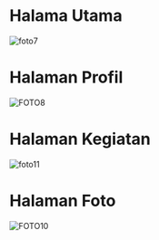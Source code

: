 # Halama Utama
![foto7](https://github.com/muhammadzidanfadilah/Pemograman_Web_2_Tugas-Project-Web-Pribadi/assets/115553474/22d53bfc-5c88-4b61-bfb9-64ec71c247a8)

# Halaman Profil
![FOTO8](https://github.com/muhammadzidanfadilah/Pemograman_Web_2_Tugas-Project-Web-Pribadi/assets/115553474/f1ae5992-79f4-4c1c-bbb5-58a7c181494c)
# Halaman Kegiatan
![foto11](https://github.com/muhammadzidanfadilah/Pemograman_Web_2_Tugas-Project-Web-Pribadi/assets/115553474/3742448c-d48a-4124-9ddb-00b258f310a5)

# Halaman Foto
![FOTO10](https://github.com/muhammadzidanfadilah/Pemograman_Web_2_Tugas-Project-Web-Pribadi/assets/115553474/66d2d18d-6646-41d2-9fdf-b55f455b92d6)
